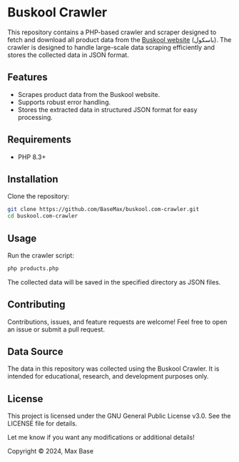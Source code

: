 # Buskool Crawler

This repository contains a PHP-based crawler and scraper designed to fetch and download all product data from the [Buskool website](http://www.buskool.com/) (باسکول). The crawler is designed to handle large-scale data scraping efficiently and stores the collected data in JSON format.

## Features

- Scrapes product data from the Buskool website.
- Supports robust error handling.
- Stores the extracted data in structured JSON format for easy processing.

## Requirements

- PHP 8.3+

## Installation

Clone the repository:

   ```bash
   git clone https://github.com/BaseMax/buskool.com-crawler.git
   cd buskool.com-crawler
   ```

## Usage

Run the crawler script:
```bash
php products.php
```

The collected data will be saved in the specified directory as JSON files.

## Contributing

Contributions, issues, and feature requests are welcome! Feel free to open an issue or submit a pull request.

## Data Source

The data in this repository was collected using the Buskool Crawler. It is intended for educational, research, and development purposes only.

## License

This project is licensed under the GNU General Public License v3.0. See the LICENSE file for details.

Let me know if you want any modifications or additional details!

Copyright © 2024, Max Base
